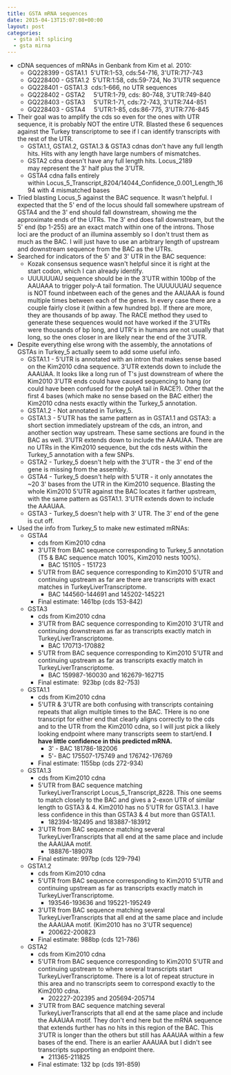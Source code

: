 ```yaml
---
title: GSTA mRNA sequences
date: 2015-04-13T15:07:08+00:00
layout: post
categories:
  - gsta alt splicing
  - gsta mirna
---
```

  * cDNA sequences of mRNAs in Genbank from Kim et al. 2010:
      * GQ228399 - GSTA1.1  5'UTR:1-53, cds:54-716, 3'UTR:717-743
      * GQ228400 - GSTA1.2  5'UTR:1:58, cds:59-724, No 3'UTR sequence
      * GQ228401 - GSTA1.3  cds:1-666, no UTR sequences
      * GQ228402 - GSTA2     5'UTR:1-79, cds: 80-748, 3'UTR:749-840
      * GQ228403 - GSTA3     5'UTR:1-71, cds:72-743, 3'UTR:744-851
      * GQ228403 - GSTA4     5'UTR:1-85, cds:86-775, 3'UTR:776-845
  * Their goal was to amplify the cds so even for the ones with UTR sequence, it is probably NOT the entire UTR. Blasted these 6 sequences against the Turkey transcriptome to see if I can identify transcripts with the rest of the UTR.
      * GSTA1.1, GSTA1.2, GSTA1.3 & GSTA3 cdnas don't have any full length hits. Hits with any length have large numbers of mismatches.
      * GSTA2 cdna doesn't have any full length hits. Locus_2189 may represent the 3' half plus the 3'UTR.
      * GSTA4 cdna falls entirely within Locus\_5\_Transcript\_8204/14044\_Confidence\_0.001\_Length_1694 with 4 mismatched bases
  * Tried blasting Locus_5 against the BAC sequence. It wasn't helpful. I expected that the 5' end of the locus should fall somewhere upstream of GSTA4 and the 3' end should fall downstream, showing me the approximate ends of the UTRs. The 3' end does fall downstream, but the 5' end (bp 1-255) are an exact match within one of the introns. Those loci are the product of an illumina assembly so I don't trust them as much as the BAC. I will just have to use an arbitrary length of upstream and downstream sequence from the BAC as the UTRs.
  * Searched for indicators of the 5' and 3' UTR in the BAC sequence:
      * Kozak consensus sequence wasn't helpful since it is right at the start codon, which I can already identify.
      * UUUUUUAU sequence should be in the 3'UTR within 100bp of the AAUAAA to trigger poly-A tail formation. The UUUUUUAU sequence is NOT found inbetween each of the genes and the AAUAAA is found multiple times between each of the genes. In every case there are a couple fairly close it (within a few hundred bp). If there are more, they are thousands of bp away. The RACE method they used to generate these sequences would not have worked if the 3'UTRs were thousands of bp long, and UTR's in humans are not usually that long, so the ones closer in are likely near the end of the 3'UTR.
  * Despite everything else wrong with the assembly, the annotations of GSTAs in Turkey_5 actually seem to add some useful info.
      * GSTA1.1 - 5'UTR is annotated with an intron that makes sense based on the Kim2010 cdna sequence. 3'UTR extends down to include the AAAUAA. It looks like a long run of T's just downstream of where the Kim2010 3'UTR ends could have caused sequencing to hang (or could have been confused for the polyA tail in RACE?). Other that the first 4 bases (which make no sense based on the BAC either) the Kim2010 cdna nests exactly within the Turkey_5 annotation.
      * GSTA1.2 - Not annotated in Turkey_5.
      * GSTA1.3 - 5'UTR has the same pattern as in GSTA1.1 and GSTA3: a short section immediately upstream of the cds, an intron, and another section way upstream. These same sections are found in the BAC as well. 3'UTR extends down to include the AAAUAA. There are no UTRs in the Kim2010 sequence, but the cds nests within the Turkey_5 annotation with a few SNPs.
      * GSTA2 - Turkey_5 doesn't help with the 3'UTR - the 3' end of the gene is missing from the assembly.
      * GSTA4 - Turkey_5 doesn't help with 5'UTR - it only annotates the ~20 3' bases from the UTR in the Kim2010 sequence. Blasting the whole Kim2010 5'UTR against the BAC locates it farther upstream, with the same pattern as GSTA1.1. 3'UTR extends down to include the AAAUAA.
      * GSTA3 - Turkey_5 doesn't help with 3' UTR. The 3' end of the gene is cut off.
  * Used the info from Turkey_5 to make new estimated mRNAs:
      * GSTA4
          * cds from Kim2010 cdna
          * 3'UTR from BAC sequence corresponding to Turkey_5 annotation (T5 & BAC sequence match 100%, Kim2010 nests 100%).
              * BAC 151105 - 151723
          * 5'UTR from BAC sequence corresponding to Kim2010 5'UTR and continuing upstream as far are there are transcripts with exact matches in TurkeyLiverTranscriptome.
              * BAC 144560-144691 and 145202-145221
          * Final estimate: 1461bp (cds 153-842)
      * GSTA3
          * cds from Kim2010 cdna
          * 3'UTR from BAC sequence corresponding to Kim2010 3'UTR and continuing downstream as far as transcripts exactly match in TurkeyLiverTranscriptome.
              * BAC 170713-170882
          * 5'UTR from BAC sequence corresponding to Kim2010 5'UTR and continuing upstream as far as transcripts exactly match in TurkeyLiverTranscriptome.
              * BAC 159987-160030 and 162679-162715
          * Final estimate:  923bp (cds 82-753)
      * GSTA1.1
          * cds from Kim2010 cdna
          * 5'UTR & 3'UTR are both confusing with transcripts containing repeats that align multiple times to the BAC. THere is no one transcript for either end that clearly aligns correctly to the cds and to the UTR from the Kim2010 cdna, so I will just pick a likely looking endpoint where many transcripts seem to start/end. **I have little confidence in this predicted mRNA.**
              * 3' - BAC 181786-182006
              * 5'- BAC 175507-175749 and 176742-176769
          * Final estimate: 1155bp (cds 272-934)
      * GSTA1.3
          * cds from Kim2010 cdna
          * 5'UTR from BAC sequence matching TurkeyLiverTranscript Locus\_5\_Transcript_8228. This one seems to match closely to the BAC and gives a 2-exon UTR of similar length to GSTA3 & 4. Kim2010 has no 5'UTR for GSTA1.3. I have less confidence in this than GSTA3 & 4 but more than GSTA1.1.
              * 182394-182495 and 183887-183912
          * 3'UTR from BAC sequence matching several TurkeyLiverTranscripts that all end at the same place and include the AAAUAA motif.
              * 188876-189078
          * Final estimate: 997bp (cds 129-794)
      * GSTA1.2
          * cds from Kim2010 cdna
          * 5'UTR from BAC sequence corresponding to Kim2010 5'UTR and continuing upstream as far as transcripts exactly match in TurkeyLiverTranscriptome.
              * 193546-193636 and 195221-195249
          * 3'UTR from BAC sequence matching several TurkeyLiverTranscripts that all end at the same place and include the AAAUAA motif. (Kim2010 has no 3'UTR sequence)
              * 200622-200823
          * Final estimate: 988bp (cds 121-786)
      * GSTA2
          * cds from Kim2010 cdna
          * 5'UTR from BAC sequence corresponding to Kim2010 5'UTR and continuing upstream to where several transcripts start TurkeyLiverTranscriptome. There is a lot of repeat structure in this area and no transcripts seem to correspond exactly to the Kim2010 cdna.
              * 202227-202395 and 205694-205714
          * 3'UTR from BAC sequence matching several TurkeyLiverTranscripts that all end at the same place and include the AAAUAA motif. They don't end here but the mRNA sequence that extends further has no hits in this region of the BAC. This 3'UTR is longer than the others but still has AAAUAA within a few bases of the end. There is an earlier AAAUAA but I didn't see transcripts supporting an endpoint there.
              * 211365-211825
          * Final estimate: 132 bp (cds 191-859)
